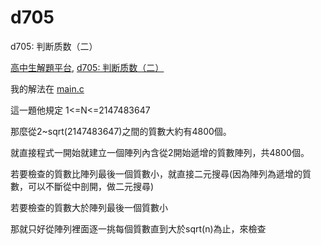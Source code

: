 # d705
d705: 判断质数（二）

[高中生解題平台](http://zerojudge.tw/), [d705: 判断质数（二）](http://zerojudge.tw/ShowProblem?problemid=d705)

我的解法在 [main.c](https://github.com/wemee/d705/blob/master/main.c)

這一題他規定 1<=N<=2147483647

那麼從2~sqrt(2147483647)之間的質數大約有4800個。

就直接程式一開始就建立一個陣列內含從2開始遞增的質數陣列，共4800個。

若要檢查的質數比陣列最後一個質數小，就直接二元搜尋(因為陣列為遞增的質數，可以不斷從中剖開，做二元搜尋)

若要檢查的質數大於陣列最後一個質數小

那就只好從陣列裡面逐一挑每個質數直到大於sqrt(n)為止，來檢查
